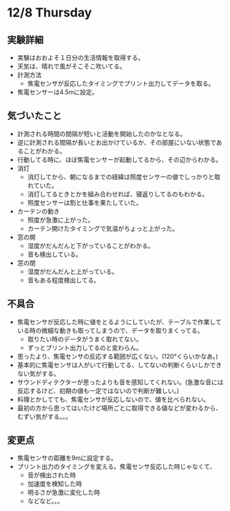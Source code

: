 # 12/8 Thursday
## 実験詳細
- 実験はおおよそ１日分の生活情報を取得する。
- 天気は、晴れで風がそこそこ吹いてる。
- 計測方法
    - 焦電センサが反応したタイミングでプリント出力してデータを取る。
- 焦電センサーは4.5mに設定。

## 気づいたこと
- 計測される時間の間隔が短いと活動を開始したのかなとなる。
- 逆に計測される間隔が長いとお出かけているか、その部屋にいない状態であることがわかる。
- 行動してる時に、ほぼ焦電センサーが起動してるから、その辺からわかる。
- 消灯
    - 消灯してから、朝になるまでの経緯は照度センサーの値でしっかりと取れていた。
    - 消灯してるときとかを組み合わせれば、寝返りしてるのもわかる。
    - 照度センサーは割と仕事を果たしていた。
- カーテンの動き
    - 照度が急激に上がった。
    - カーテン開けたタイミングで気温がちょっと上がった。
- 窓の開
    - 湿度がだんだんと下がっていることがわかる。
    - 音も検出している。
- 窓の閉
    - 湿度がだんだんと上がっている。
    - 音もある程度検出してる。

## 不具合
- 焦電センサが反応した時に値をとるようにしていたが、テーブルで作業している時の微細な動きも取ってしまうので、データを取りまくってる。
    - 取りたい時のデータがうまく取れてない。
    - ずっとプリント出力してるのと変わらん。
- 思ったより、焦電センサの反応する範囲が広くない。(120°くらいかなあ。)
- 基本的に焦電センサは人がいて行動してる、してないの判断くらいしかできない気がする。
- サウンドディテクターが思ったよりも音を感知してくれない。(急激な音には反応するけど、初期の値も一定ではないので判断が難しい。)
- 料理とかしてても、焦電センサが反応しないので、値を比べられない。
- 最初の方から思ってはいたけど場所ごとに取得できる値などが変わるから、むずい気がする。。。

## 変更点
- 焦電センサの距離を9mに設定する。
- プリント出力のタイミングを変える。焦電センサ反応した時じゃなくて、
    - 音が検出された時
    - 加速度を検知した時
    - 明るさが急激に変化した時
    - などなど。。。
